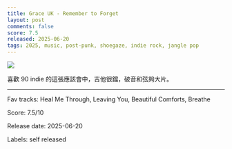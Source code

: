 ```yaml
---
title: Grace UK - Remember to Forget
layout: post
comments: false
score: 7.5
released: 2025-06-20
tags: 2025, music, post-punk, shoegaze, indie rock, jangle pop
---
```


![](https://substackcdn.com/image/fetch/!Fw-U!,f_auto,q_auto:good,fl_progressive:steep/https%3A%2F%2Fsubstack-post-media.s3.amazonaws.com%2Fpublic%2Fimages%2F0da3d935-ee40-4697-b922-c3ec47bb2fbf_1080x1080.jpeg)

喜歡 90 indie 的這張應該會中，吉他很鐺，破音和弦夠大片。

---

Fav tracks: Heal Me Through, Leaving You, Beautiful Comforts, Breathe

Score: 7.5/10

Release date: 2025-06-20

Labels: self released

